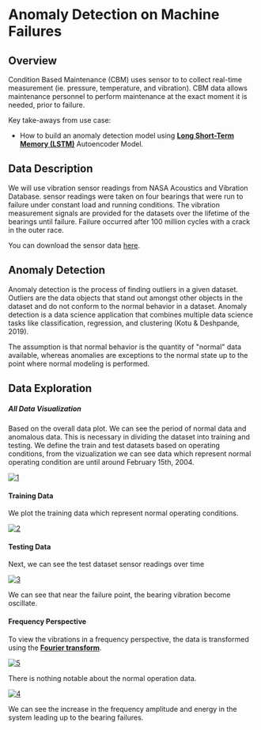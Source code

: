 # Anomaly Detection on Machine Failures

## Overview
Condition Based Maintenance (CBM) uses sensor to to collect real-time measurement (ie. pressure, temperature, and vibration). CBM data allows maintenance personnel to perform maintenance at the exact moment it is needed, prior to failure. 

Key take-aways from use case:
* How to build an anomaly detection model using [**Long Short-Term Memory (LSTM)**](https://www.tensorflow.org/api_docs/python/tf/keras/layers/LSTM.html) Autoencoder Model.

## Data Description
We will use vibration sensor readings from NASA Acoustics and Vibration Database. sensor readings were taken on four bearings that were run to failure under constant load and running conditions. The vibration measurement signals are provided for the datasets over the lifetime of the bearings until failure. Failure occurred after 100 million cycles with a crack in the outer race.

You can download the sensor data [here](https://github.com/madekrisnaj/Anomaly-Detection-on-Machine-Failures/tree/main/data).

## Anomaly Detection
Anomaly detection is the process of finding outliers in a given dataset. Outliers are the data objects that stand out amongst other objects in the dataset and do not conform to the normal behavior in a dataset. Anomaly detection is a data science application that combines multiple data science tasks like classification, regression, and clustering (Kotu & Deshpande, 2019).

The assumption is that normal behavior is the quantity of "normal" data available, whereas anomalies are exceptions to the normal state up to the point where normal modeling is performed.

## Data Exploration
##### All Data Visualization
Based on the overall data plot. We can see the period of normal data and anomalous data. This is necessary in dividing the dataset into training and testing. We define the train and test datasets based on operating conditions, from the vizualization we can see data which represent normal operating condition are until around February 15th, 2004.

<a href="https://ibb.co/x1tTZ8V"><img src="https://i.ibb.co/48nrkgB/1.png" alt="1" border="0"></a>

#### **Training Data**
We plot the training data which represent normal operating conditions.

<a href="https://ibb.co/68dGQFh"><img src="https://i.ibb.co/VxKb6Ty/2.png" alt="2" border="0"></a>

#### **Testing Data**
Next, we can see the test dataset sensor readings over time

<a href="https://ibb.co/wRpLJZR"><img src="https://i.ibb.co/t4YhZw4/3.png" alt="3" border="0"></a>

We can see that near the failure point, the bearing vibration become oscillate. 

#### **Frequency Perspective**
To view the vibrations in a frequency perspective, the data is transformed using the [**Fourier transform**](https://www.dataq.com/data-acquisition/general-education-tutorials/fft-fast-fourier-transform-waveform-analysis.html#:~:text=Simply%20stated%2C%20the%20Fourier%20transform,magnitude%2C%20frequency%2C%20and%20phase).

<a href="https://ibb.co/tQRcF56"><img src="https://i.ibb.co/VJ6D58G/5.png" alt="5" border="0"></a>

There is nothing notable about the normal operation data.

<a href="https://ibb.co/Gdk7d9P"><img src="https://i.ibb.co/7SVvSQy/4.png" alt="4" border="0"></a>

We can see the increase in the frequency amplitude and energy in the system leading up to the bearing failures.
